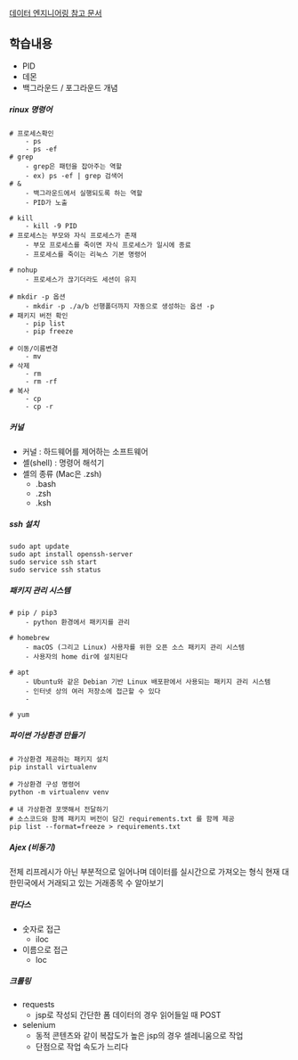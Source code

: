 [데이터 엔지니어링 참고 문서](https://drive.google.com/drive/folders/1uAorYsxa2LYQB2O_nJLIHJAyceXrpJH7)
## 학습내용

- PID
- 데몬
- 백그라운드 / 포그라운드 개념
##### rinux 명령어
```
# 프로세스확인
	- ps
	- ps -ef
# grep 
	- grep은 패턴을 잡아주는 역할
	- ex) ps -ef | grep 검색어
# & 
	- 백그라운드에서 실행되도록 하는 역할
	- PID가 노출

# kill
	- kill -9 PID
# 프로세스는 부모와 자식 프로세스가 존재 
	- 부모 프로세스를 죽이면 자식 프로세스가 일시에 종료
	- 프로세스를 죽이는 리눅스 기본 명령어

# nohup
	- 프로세스가 끊기더라도 세션이 유지

# mkdir -p 옵션
	- mkdir -p ./a/b 선행폴더까지 자동으로 생성하는 옵션 -p
# 패키지 버전 확인
	- pip list
	- pip freeze

# 이동/이름변경
	- mv 
# 삭제
	- rm
	- rm -rf
# 복사
	- cp 
	- cp -r
```

##### 커널
- 커널 : 하드웨어를 제어하는 소프트웨어
- 셸(shell) : 명령어 해석기
- 셸의 종류 (Mac은 .zsh)
	- .bash
	- .zsh 
	- .ksh

##### ssh 설치
```
sudo apt update 
sudo apt install openssh-server 
sudo service ssh start
sudo service ssh status
```
##### 패키지 관리 시스템
```
# pip / pip3 
	- python 환경에서 패키지를 관리

# homebrew
	- macOS (그리고 Linux) 사용자를 위한 오픈 소스 패키지 관리 시스템
	- 사용자의 home dir에 설치된다

# apt
	- Ubuntu와 같은 Debian 기반 Linux 배포판에서 사용되는 패키지 관리 시스템
	- 인터넷 상의 여러 저장소에 접근할 수 있다
	- 

# yum 
```
##### 파이썬 가상환경 만들기
```
# 가상환경 제공하는 패키지 설치 
pip install virtualenv 

# 가상환경 구성 명령어 
python -m virtualenv venv

# 내 가상환경 포맷해서 전달하기
# 소스코드와 함께 패키지 버전이 담긴 requirements.txt 를 함께 제공
pip list --format=freeze > requirements.txt
```

##### Ajex (비동기)
전체 리프레시가 아닌 부분적으로 일어나며 데이터를 실시간으로 가져오는 형식
현재 대한민국에서 거래되고 있는 거래종목 수 알아보기
##### 판다스
- 숫자로 접근
	- iloc
- 이름으로 접근
	- loc

##### 크롤링 
- requests
	- jsp로 작성되 간단한 폼 데이터의 경우 읽어들일 때 POST
- selenium
	- 동적 콘텐츠와 같이 복잡도가 높은 jsp의 경우 셀레니움으로 작업
	- 단점으로 작업 속도가 느리다

